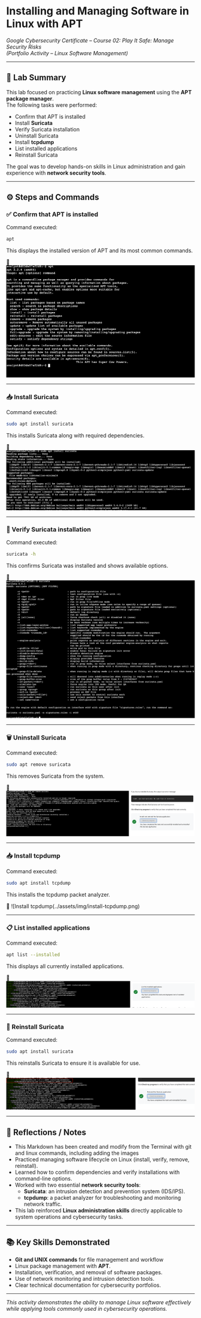 # Installing and Managing Software in Linux with APT  
*Google Cybersecurity Certificate – Course 02: Play It Safe: Manage Security Risks*  
*(Portfolio Activity – Linux Software Management)*  

---

## 🎯 Lab Summary  
This lab focused on practicing **Linux software management** using the **APT package manager**.  
The following tasks were performed:  

- Confirm that APT is installed  
- Install **Suricata**  
- Verify Suricata installation  
- Uninstall Suricata  
- Install **tcpdump**  
- List installed applications  
- Reinstall Suricata  

The goal was to develop hands-on skills in Linux administration and gain experience with **network security tools**.

---

## ⚙️ Steps and Commands  

### ✅ Confirm that APT is installed  
Command executed:  
```bash
apt
```  
This displays the installed version of APT and its most common commands.  

📸
![Confirm APT installed](../assets/img/confirm-apt-is-installed.png)

---
### 📥 Install Suricata  
Command executed:  
```bash
sudo apt install suricata
```  
This installs Suricata along with required dependencies.  

📸 
![Install Suricata](../assets/img/install-suricata.png)

---

### 🔎 Verify Suricata installation  
Command executed:  
```bash
suricata -h
```  
This confirms Suricata was installed and shows available options.  

📸
![Confirm Suricata is Installed](../assets/img/confirm-suricata-installed.png)

---

### 🗑️ Uninstall Suricata  
Command executed:  
```bash
sudo apt remove suricata
```  
This removes Suricata from the system.  

📸
![Remove Suricata](../assets/img/remove-suricata.png)

---

### 📥 Install tcpdump  
Command executed:  
```bash
sudo apt install tcpdump
```  
This installs the tcpdump packet analyzer.  

📸
![Install tcpdump(../assets/img/install-tcpdump.png)

---

### 📋 List installed applications  
Command executed:  
```bash
apt list --installed
```  
This displays all currently installed applications.  

📸
![List Installed Applications](../assets/img/check-installed-apps.png)

---

### 🔄 Reinstall Suricata  
Command executed:  
```bash
sudo apt install suricata
```  
This reinstalls Suricata to ensure it is available for use.  

📸
![Reinstall Suricata](../assets/img/reinstall-suricata.png)

---

## 🧠 Reflections / Notes
- This Markdown has been created and modify from the Terminal with git and linux commands, including adding the images  
- Practiced managing software lifecycle on Linux (install, verify, remove, reinstall).  
- Learned how to confirm dependencies and verify installations with command-line options.  
- Worked with two essential **network security tools**:  
  - **Suricata**: an intrusion detection and prevention system (IDS/IPS).  
  - **tcpdump**: a packet analyzer for troubleshooting and monitoring network traffic.  
- This lab reinforced **Linux administration skills** directly applicable to system operations and cybersecurity tasks.  

---

## 📚 Key Skills Demonstrated
- **Git and UNIX commands** for file management and workflow  
- Linux package management with **APT**.  
- Installation, verification, and removal of software packages.  
- Use of network monitoring and intrusion detection tools.  
- Clear technical documentation for cybersecurity portfolios.  

---

*This activity demonstrates the ability to manage Linux software effectively while applying tools commonly used in cybersecurity operations.*

